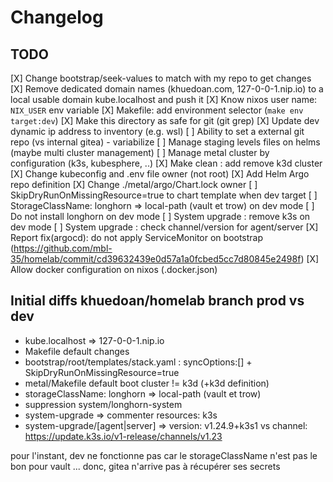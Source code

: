 # Changelog

## TODO

[X] Change bootstrap/seek-values to match with my repo to get changes
[X] Remove dedicated domain names (khuedoan.com, 127-0-0-1.nip.io) to a local usable domain kube.localhost and push it
[X] Know nixos user name: `NIX_USER` env variable
[X] Makefile: add environment selector (`make env target:dev`)
[X] Make this directory as safe for git (git grep)
[X] Update dev dynamic ip address to inventory (e.g. wsl)
[ ] Ability to set a external git repo (vs internal gitea) - variabilize
[ ] Manage staging levels files on helms (maybe multi cluster management)
[ ] Manage metal cluster by configuration (k3s, kubesphere, ..)
[X] Make clean : add remove k3d cluster
[X] Change kubeconfig and .env file owner (not root)
[X] Add Helm Argo repo definition
[X] Change ./metal/argo/Chart.lock owner
[ ] SkipDryRunOnMissingResource=true to chart template when dev target
[ ] StorageClassName: longhorn => local-path (vault et trow) on dev mode
[ ] Do not install longhorn on dev mode
[ ] System upgrade : remove k3s on dev mode
[ ] System upgrade : check channel/version for agent/server
[X] Report fix(argocd): do not apply ServiceMonitor on bootstrap (https://github.com/mbl-35/homelab/commit/cd39632439e0d57a1a0fcbed5cc7d80845e2498f)
[X] Allow docker configuration on nixos (.docker.json)

## Initial diffs khuedoan/homelab branch prod vs dev
- kube.localhost => 127-0-0-1.nip.io
- Makefile default changes 
- bootstrap/root/templates/stack.yaml : syncOptions:[] + SkipDryRunOnMissingResource=true
- metal/Makefile default boot cluster != k3d (+k3d definition)
- storageClassName: longhorn => local-path (vault et trow)
- suppression system/longhorn-system
- system-upgrade => commenter resources: k3s
- system-upgrade/[agent|server] => version: v1.24.9+k3s1 vs channel: https://update.k3s.io/v1-release/channels/v1.23



pour l'instant, dev ne fonctionne pas car le storageClassName n'est pas le bon pour vault ... 
donc, gitea n'arrive pas à récupérer ses secrets